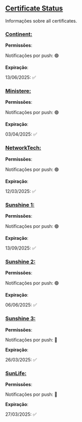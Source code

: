 ## [Certificate Status](accent://)

Informações sobre all certificates.
### [Continent:](accent://)

**Permissões**:

Notificações por push: 🟢

**Expiração**:

13/06/2025: ✅

### [Ministere:](accent://)

**Permissões**:

Notificações por push: 🟢

**Expiração**:

03/04/2025: ✅

### [NetworkTech:](accent://)

**Permissões**:

Notificações por push: 🟢

**Expiração**:

12/03/2025: ✅

### [Sunshine 1:](accent://)

**Permissões**:

Notificações por push: 🟢

**Expiração**:

13/09/2025: ✅

### [Sunshine 2:](accent://)

**Permissões**:

Notificações por push: 🟢

**Expiração**:

06/06/2025: ✅

### [Sunshine 3:](accent://)

**Permissões**:

Notificações por push: 🔴

**Expiração**:

26/03/2025: ✅

### [SunLife:](accent://)

**Permissões**:

Notificações por push: 🔴

**Expiração**:

27/03/2025: ✅
